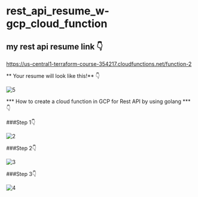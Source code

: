 # rest_api_resume_w-gcp_cloud_function

## my rest api resume link :point_down:

https://us-central1-terraform-course-354217.cloudfunctions.net/function-2

** Your resume will look like this!** :point_down:

![5](https://user-images.githubusercontent.com/77083678/181673845-0f15971d-ad65-495b-8e44-a7061f194017.PNG)

*** How to create a cloud function in GCP for Rest API by using golang ***:point_down:

###Step 1:point_down:

![2](https://user-images.githubusercontent.com/77083678/181674045-5c256b91-5a3c-40ca-b764-cf163198fff4.PNG)

###Step 2:point_down:

![3](https://user-images.githubusercontent.com/77083678/181674070-b9a3b0ff-84a9-4cc8-92e2-6a429a7b68b1.PNG)

###Step 3:point_down:

![4](https://user-images.githubusercontent.com/77083678/181674097-4467a313-9e24-4f84-ab89-4f045a41b56f.PNG)
